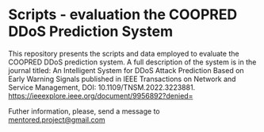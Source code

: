 # Scripts - evaluation the COOPRED DDoS Prediction System 
This repository presents the scripts and data employed to evaluate the COOPRED DDoS prediction system. 
A full description of the system is in the journal titled: 
An Intelligent System for DDoS Attack Prediction Based on Early Warning Signals 
published in IEEE Transactions on Network and Service Management, DOI: 10.1109/TNSM.2022.3223881.
https://ieeexplore.ieee.org/document/9956892?denied=

Futher information, please, send a message to mentored.project@gmail.com
